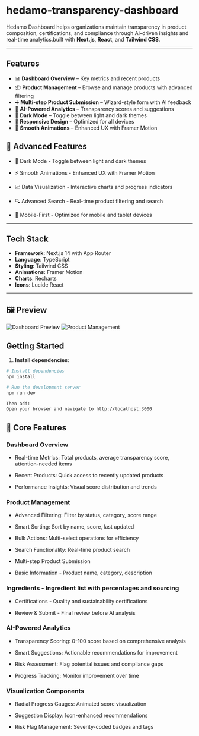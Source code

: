# hedamo-transparency-dashboard
Hedamo Dashboard helps organizations maintain transparency in product composition, certifications, and compliance through AI-driven insights and real-time analytics.built with **Next.js**, **React**, and **Tailwind CSS**.



---

## Features

- 📊 **Dashboard Overview** – Key metrics and recent products  
- 📦 **Product Management** – Browse and manage products with advanced filtering  
- ➕ **Multi-step Product Submission** – Wizard-style form with AI feedback  
- 🎯 **AI-Powered Analytics** – Transparency scores and suggestions  
- 🌙 **Dark Mode** – Toggle between light and dark themes  
- 📱 **Responsive Design** – Optimized for all devices  
- 🎨 **Smooth Animations** – Enhanced UX with Framer Motion  


## 🚀 Advanced Features
- 🌙 Dark Mode - Toggle between light and dark themes

- ⚡ Smooth Animations - Enhanced UX with Framer Motion

- 📈 Data Visualization - Interactive charts and progress indicators

- 🔍 Advanced Search - Real-time product filtering and search

- 📱 Mobile-First - Optimized for mobile and tablet devices
---

## Tech Stack

- **Framework**: Next.js 14 with App Router  
- **Language**: TypeScript  
- **Styling**: Tailwind CSS  
- **Animations**: Framer Motion  
- **Charts**: Recharts  
- **Icons**: Lucide React  

---

## 🖼️ Preview
![Dashboard Preview](./screenshots/dashboard.png)
![Product Management](./screenshots/product-management.png)


## Getting Started

1. **Install dependencies**:

```bash
# Install dependencies
npm install

# Run the development server
npm run dev

Then add:
Open your browser and navigate to http://localhost:3000

```


## 🎯 Core Features

### Dashboard Overview
- Real-time Metrics: Total products, average transparency score, attention-needed items

- Recent Products: Quick access to recently updated products

- Performance Insights: Visual score distribution and trends

### Product Management
- Advanced Filtering: Filter by status, category, score range

- Smart Sorting: Sort by name, score, last updated

- Bulk Actions: Multi-select operations for efficiency

- Search Functionality: Real-time product search

- Multi-step Product Submission
- Basic Information - Product name, category, description

### Ingredients - Ingredient list with percentages and sourcing

- Certifications - Quality and sustainability certifications

- Review & Submit - Final review before AI analysis

### AI-Powered Analytics
- Transparency Scoring: 0-100 score based on comprehensive analysis

- Smart Suggestions: Actionable recommendations for improvement

- Risk Assessment: Flag potential issues and compliance gaps

- Progress Tracking: Monitor improvement over time

### Visualization Components
- Radial Progress Gauges: Animated score visualization

- Suggestion Display: Icon-enhanced recommendations

- Risk Flag Management: Severity-coded badges and tags
